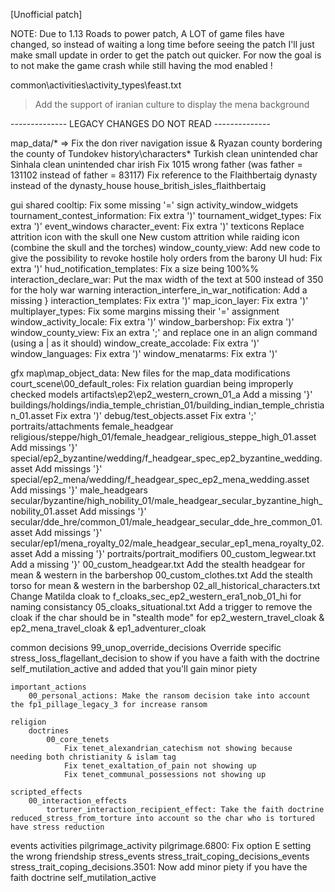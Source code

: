 [Unofficial patch] 

NOTE: Due to 1.13 Roads to power patch, A LOT of game files have changed, so instead of waiting a long time before seeing the patch I'll just make small update in order to get the patch out quicker.
For now the goal is to not make the game crash while still having the mod enabled !

common\activities\activity_types\feast.txt
> Add the support of iranian culture to display the mena background








-------------- LEGACY CHANGES DO NOT READ -------------- 

map_data/* => Fix the don river navigation issue & Ryazan county bordering the county of Tundokev
history\characters\*
    Turkish clean unintended char
    Sinhala clean unintended char
    irish
        Fix 1015 wrong father (was father = 131102 instead of father = 83117)
    Fix reference to the Flaithbertaig dynasty instead of the dynasty_house house_british_isles_flaithbertaig

gui
    shared
        cooltip: Fix some missing '=' sign
    activity_window_widgets
        tournament_contest_information: Fix extra ')'
        tournament_widget_types: Fix extra ')'
    event_windows
        character_event: Fix extra ')'
    texticons
        Replace attrition icon with the skull one
        New custom attrition while raiding icon (combine the skull and the torches)
    window_county_view: Add new code to give the possibility to revoke hostile holy orders from the barony UI
    hud: Fix extra ')'
    hud_notification_templates: Fix a size being 100%%
    interaction_declare_war: Put the max width of the text at 500 instead of 350 for the holy war warning
    interaction_interfere_in_war_notification: Add a missing }
    interaction_templates: Fix extra ')'
    map_icon_layer: Fix extra ')'
    multiplayer_types: Fix some margins missing their '=' assignment
    window_activity_locale: Fix extra ')'
    window_barbershop: Fix extra ')'
    window_county_view: Fix an extra ';' and replace one in an align command (using a | as it should)
    window_create_accolade: Fix extra ')'
    window_languages: Fix extra ')'
    window_menatarms: Fix extra ')'

gfx
    map\map_object_data: New files for the map_data modifications
    court_scene\00_default_roles: Fix relation guardian being improperly checked
    models
        artifacts\ep2\ep2_western_crown_01_a Add a missing '}'
        buildings/holdings/india_temple_christian_01/building_indian_temple_christian_01.asset Fix extra ')'
        debug/test_objects.asset  Fix extra ';'
        portraits/attachments
            female_headgear
                religious/steppe/high_01/female_headgear_religious_steppe_high_01.asset Add missings '}'
                special/ep2_byzantine/wedding/f_headgear_spec_ep2_byzantine_wedding.asset Add missings '}'
                special/ep2_mena/wedding/f_headgear_spec_ep2_mena_wedding.asset Add missings '}'
            male_headgears
                secular/byzantine/high_nobility_01/male_headgear_secular_byzantine_high_nobility_01.asset Add missings '}'
                secular/dde_hre/common_01/male_headgear_secular_dde_hre_common_01.asset Add missings '}'
                secular/ep1/mena_royalty_02/male_headgear_secular_ep1_mena_royalty_02.asset Add a missing '}'
    portraits/portrait_modifiers
        00_custom_legwear.txt Add a missing '}'
        00_custom_headgear.txt Add the stealth headgear for mean & western in the barbershop
        00_custom_clothes.txt Add the stealth torso for mean & western in the barbershop
        02_all_historical_characters.txt Change Matilda cloak to f_cloaks_sec_ep2_western_era1_nob_01_hi for naming consistancy
        05_cloaks_situational.txt Add a trigger to remove the cloak if the char should be in "stealth mode" for ep2_western_travel_cloak & ep2_mena_travel_cloak & ep1_adventurer_cloak

common
    decisions
        99_unop_override_decisions
            Override specific stress_loss_flagellant_decision to show if you have a faith with the doctrine self_mutilation_active and added that you'll gain minor piety

    important_actions
        00_personal_actions: Make the ransom decision take into account the fp1_pillage_legacy_3 for increase ransom

    religion
        doctrines
            00_core_tenets
                Fix tenet_alexandrian_catechism not showing because needing both christianity & islam tag
                Fix tenet_exaltation_of_pain not showing up
                Fix tenet_communal_possessions not showing up

    scripted_effects
        00_interaction_effects
            torturer_interaction_recipient_effect: Take the faith doctrine reduced_stress_from_torture into account so the char who is tortured have stress reduction



events
    activities
        pilgrimage_activity
            pilgrimage.6800: Fix option E setting the wrong friendship
    stress_events
        stress_trait_coping_decisions_events
            stress_trait_coping_decisions.3501: Now add minor piety if you have the faith doctrine self_mutilation_active 
